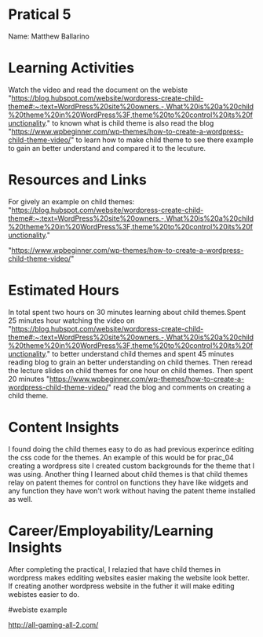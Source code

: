 # Pratical 5
Name: Matthew Ballarino

# Learning Activities
Watch the video and read the document on the webiste "https://blog.hubspot.com/website/wordpress-create-child-theme#:~:text=WordPress%20site%20owners.-,What%20is%20a%20child%20theme%20in%20WordPress%3F,theme%20to%20control%20its%20functionality." to known what is child theme is also read the blog "https://www.wpbeginner.com/wp-themes/how-to-create-a-wordpress-child-theme-video/" to learn how to make child theme to see there example to gain an better understand and compared it to the lecuture. 

# Resources and Links

For gively an example on child themes:
"https://blog.hubspot.com/website/wordpress-create-child-theme#:~:text=WordPress%20site%20owners.-,What%20is%20a%20child%20theme%20in%20WordPress%3F,theme%20to%20control%20its%20functionality."

"https://www.wpbeginner.com/wp-themes/how-to-create-a-wordpress-child-theme-video/" 



# Estimated Hours
In total spent two hours on 30 minutes learning about child themes.Spent 25 minutes hour watching the video on "https://blog.hubspot.com/website/wordpress-create-child-theme#:~:text=WordPress%20site%20owners.-,What%20is%20a%20child%20theme%20in%20WordPress%3F,theme%20to%20control%20its%20functionality." to better understand child themes and spent 45 minutes reading blog to grain an better understanding on child themes. Then reread the lecture slides on child themes for one hour on child themes. Then spent 20 minutes "https://www.wpbeginner.com/wp-themes/how-to-create-a-wordpress-child-theme-video/" read the blog and comments on creating a child theme.  

# Content Insights
I found doing the child themes easy to do as had previous experince editing the css code for the themes. An example of this would be for prac_04 creating a wordpress site I created custom backgrounds for the theme that I was using. Another thing I learned about child themes is that child themes relay on patent themes for control on functions they have like widgets and any function they have won't work without having the patent theme installed as well.

# Career/Employability/Learning Insights
After completing the practical, I relazied that have child themes in wordpress makes edditing websites easier making the website look better. If creating another wordpress website in the futher it will make editing webistes easier to do.   


#webiste example

http://all-gaming-all-2.com/ 
